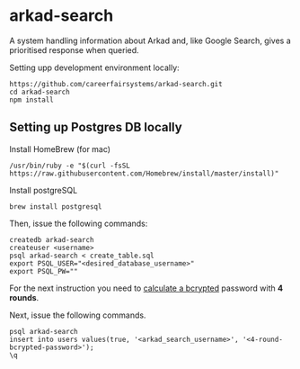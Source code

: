 # arkad-search
A system handling information about Arkad and, like Google Search, gives a prioritised response when queried.

Setting upp development environment locally:
```
https://github.com/careerfairsystems/arkad-search.git
cd arkad-search
npm install
```

## Setting up Postgres DB locally
Install HomeBrew (for mac)
```
/usr/bin/ruby -e "$(curl -fsSL https://raw.githubusercontent.com/Homebrew/install/master/install)"
```
Install postgreSQL
```
brew install postgresql
```
Then, issue the following commands:
```
createdb arkad-search
createuser <username>
psql arkad-search < create_table.sql
export PSQL_USER="<desired_database_username>"
export PSQL_PW=""
```

For the next instruction you need to [calculate a bcrypted](https://www.dailycred.com/article/bcrypt-calculator) password with <b>4 rounds</b>.

Next, issue the following commands.
```
psql arkad-search
insert into users values(true, '<arkad_search_username>', '<4-round-bcrypted-password>');
\q
```